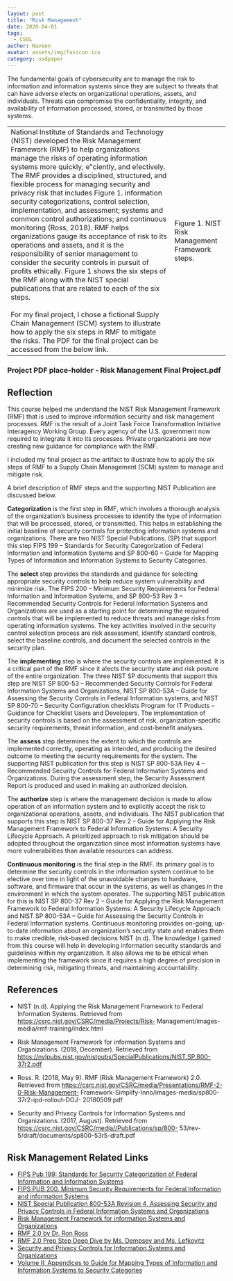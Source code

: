 ```yaml
---
layout: post
title: "Risk Management"
date: 2020-04-01
tags:
  - CSOL
author: Naveen
avatar: assets/img/favicon.ico
category: usdpaper
---
```


The fundamental goals of cybersecurity are to manage the risk to information and information systems since they are subject to threats that can have adverse e!ects on organizational operations, assets, and individuals. Threats can compromise the confidentiality, integrity, and availability of information processed, stored, or transmitted by those systems.

<table>
<tr>
  <td>
  National Institute of Standards and Technology (NIST) developed the Risk Management Framework (RMF) to help organizations manage the risks of operating information systems more quickly, e"ciently, and e!ectively. The RMF provides a disciplined, structured, and flexible process for managing security and privacy risk that includes
  Figure 1. information security categorizations, control selection, implementation, and assessment; systems and common control authorizations; and continuous monitoring (Ross, 2018). RMF helps organizations gauge its acceptance of risk to its operations and assets, and it is the responsibility of senior management to consider the security controls in pursuit of profits ethically. Figure 1 shows the six steps of the RMF along with the NIST special publications that are related to each of the six steps.
  <br><br>
  For my final project, I chose a fictional Supply Chain Management (SCM) system to illustrate how to apply the six steps in RMF to mitigate the risks. The PDF for the final project can be accessed from the below link.
  </td>
  <td>
  Figure 1. NIST Risk Management Framework steps.
  </td>
</tr>
</table>

### Project PDF place-holder - Risk Management Final Project.pdf

## Reflection

This course helped me understand the NIST Risk Management Framework (RMF) that is used to improve information security and risk management processes. RMF is the result of a Joint Task Force Transformation Initiative Interagency Working Group. Every agency of the U.S. government now required to integrate it into its processes. Private organizations are now creating new guidance for compliance with the RMF.

I included my final project as the artifact to illustrate how to apply the six steps of RMF to a Supply Chain Management (SCM) system to manage and mitigate risk.

A brief description of RMF steps and the supporting NIST Publication are discussed below.

**Categorization** is the first step in RMF, which involves a thorough analysis of the organization’s business processes to identify the type of information that will be processed, stored, or transmitted. This helps in establishing the initial baseline of security controls for protecting information systems and organizations. There are two NIST Special Publications. (SP) that support this step FIPS 199 – Standards for Security Categorization of Federal Information and Information Systems and SP 800-60 – Guide for Mapping Types of Information and Information Systems to Security Categories.

The **select** step provides the standards and guidance for selecting appropriate security controls to help reduce system vulnerability and minimize risk. The FIPS 200 – Minimum Security Requirements for Federal Information and Information Systems, and SP 800-53 Rev 3 – Recommended Security Controls for Federal Information Systems and Organizations are used as a starting point for determining the required controls that will be implemented to reduce threats and manage risks from operating information systems. The key activities involved in the security control selection process are risk assessment, identify standard controls, select the baseline controls, and document the selected controls in the security plan.

The **implementing** step is where the security controls are implemented. It is a critical part of the RMF since it a!ects the security state and risk posture of the entire organization. The three NIST SP documents that support this step are NIST SP 800-53 – Recommended Security Controls for Federal Information Systems and Organizations, NIST SP 800-53A – Guide for Assessing the Security Controls in Federal Information systems, and NIST SP 800-70 – Security Configuration checklists Program for IT Products – Guidance for Checklist Users and Developers. The implementation of security controls is based on the assessment of risk, organization-specific security requirements, threat information, and cost-benefit analyses.

The **assess** step determines the extent to which the controls are implemented correctly, operating as intended, and producing the desired outcome to meeting the security requirements for the system. The supporting NIST publication for this step is NIST SP 800-53A Rev 4 – Recommended Security Controls for Federal Information Systems and Organizations. During the assessment step, the Security Assessment Report is produced and used in making an authorized decision.

The **authorize** step is where the management decision is made to allow operation of an information system and to explicitly accept the risk to organizational operations, assets, and individuals. The NIST publication that supports this step is NIST SP 800-37 Rev 2 – Guide for Applying the Risk Management Framework to Federal Information Systems: A Security Lifecycle Approach. A prioritized approach to risk mitigation should be adopted throughout the organization since most information systems have more vulnerabilities than available resources can address.

**Continuous monitoring** is the final step in the RMF. Its primary goal is to determine the security controls in the information system continue to be e!ective over time in light of the unavoidable changes to hardware, software, and firmware that occur in the systems, as well as changes in the environment in which the system operates. The supporting NIST publication for this is NIST SP 800-37 Rev 2 – Guide for Applying the Risk Management Framework to Federal Information Systems: A Security Lifecycle Approach and NIST SP 800-53A – Guide for Assessing the Security Controls in Federal Information systems. Continuous monitoring provides on-going, up-to-date information about an organization’s security state and enables them to make credible, risk-based decisions NIST (n.d).
The knowledge I gained from this course will help in developing information security standards and guidelines within my organization. It also allows me to be ethical when implementing the framework since it requires a high degree of precision in determining risk, mitigating threats, and maintaining accountability.

## References

- NIST (n.d). Applying the Risk Management Framework to Federal Information Systems. Retrieved from https://csrc.nist.gov/CSRC/media/Projects/Risk- Management/images-media/rmf-training/index.html

- Risk Management Framework for information Systems and Organizations. (2018, December). Retrieved from https://nvlpubs.nist.gov/nistpubs/SpecialPublications/NIST.SP.800-37r2.pdf

- Ross. R. (2018, May 9). RMF (Risk Management Framework) 2.0. Retrieved from https://csrc.nist.gov/CSRC/media/Presentations/RMF-2-0-Risk-Management- Framework-Simplify-Inno/images-media/sp800-37r2-ipd-rollout-DOJ- 20180509.pdf

- Security and Privacy Controls for Information Systems and Organizations. (2017, August). Retrieved from https://csrc.nist.gov/CSRC/media//Publications/sp/800- 53/rev-5/draft/documents/sp800-53r5-draft.pdf


## Risk Management Related Links

- [FIPS Pub 199: Standards for Security Categorization of Federal Information and Information Systems](https://nvlpubs.nist.gov/%20nistpubs/FIPS/NIST.FIPS.199.pdf)
- [FIPS PUB 200. Minimum Security Requirements for Federal Information and information Systems](https://nvlpubs.nist.gov/%20nistpubs/FIPS/NIST.FIPS.199.pdf)
- [NIST Special Publication 800-53A Revision 4, Assessing Security and Privacy Controls in Federal Information Systems and Organizations](https://csrc.nist.gov/csrc/media/publications/fips/200/final/documents/fips-200-final-%20march.pdf)
- [Risk Management Framework for information Systems and Organizations](https://nvlpubs.nist.gov/nistpubs/SpecialPublications/NIST.SP.800-37r2.pdf)
- [RMF 2.0 by Dr. Ron Ross](https://nvlpubs.nist.gov/nistpubs/SpecialPublications/NIST.SP.800-37r2.pdf)
- [RMF 2.0 Prep Step Deep Dive by Ms. Dempsey and Ms. Lefkovitz](https://www.nist.gov/video/rmf-20-prep-step-deep-dive)
- [Security and Privacy Controls for Information Systems and Organizations](https://csrc.nist.gov/CSRC/media//Publications/sp/800-53/rev-%205/draft/documents/sp800-53r5-draft.pdf)
- [Volume II: Appendices to Guide for Mapping Types of Information and Information Systems to Security Categories](https://nvlpubs.nist.gov/nistpubs/Legacy/SP/nistspecialpublication800-%2060v2r1.pdf)
